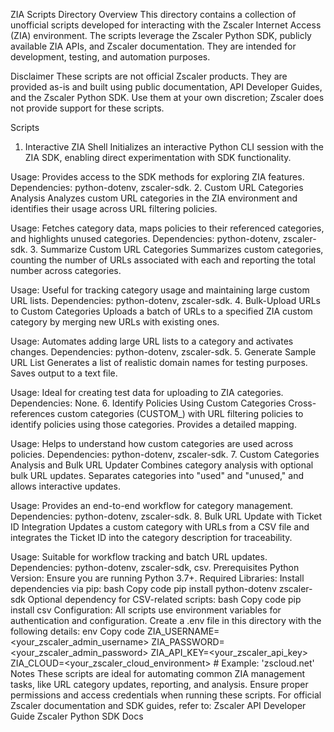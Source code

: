 ZIA Scripts Directory
Overview
This directory contains a collection of unofficial scripts developed for interacting with the Zscaler Internet Access (ZIA) environment. The scripts leverage the Zscaler Python SDK, publicly available ZIA APIs, and Zscaler documentation. They are intended for development, testing, and automation purposes.

Disclaimer
These scripts are not official Zscaler products. They are provided as-is and built using public documentation, API Developer Guides, and the Zscaler Python SDK. Use them at your own discretion; Zscaler does not provide support for these scripts.

Scripts
1. Interactive ZIA Shell
Initializes an interactive Python CLI session with the ZIA SDK, enabling direct experimentation with SDK functionality.

Usage: Provides access to the SDK methods for exploring ZIA features.
Dependencies: python-dotenv, zscaler-sdk.
2. Custom URL Categories Analysis
Analyzes custom URL categories in the ZIA environment and identifies their usage across URL filtering policies.

Usage: Fetches category data, maps policies to their referenced categories, and highlights unused categories.
Dependencies: python-dotenv, zscaler-sdk.
3. Summarize Custom URL Categories
Summarizes custom categories, counting the number of URLs associated with each and reporting the total number across categories.

Usage: Useful for tracking category usage and maintaining large custom URL lists.
Dependencies: python-dotenv, zscaler-sdk.
4. Bulk-Upload URLs to Custom Categories
Uploads a batch of URLs to a specified ZIA custom category by merging new URLs with existing ones.

Usage: Automates adding large URL lists to a category and activates changes.
Dependencies: python-dotenv, zscaler-sdk.
5. Generate Sample URL List
Generates a list of realistic domain names for testing purposes. Saves output to a text file.

Usage: Ideal for creating test data for uploading to ZIA categories.
Dependencies: None.
6. Identify Policies Using Custom Categories
Cross-references custom categories (CUSTOM_) with URL filtering policies to identify policies using those categories. Provides a detailed mapping.

Usage: Helps to understand how custom categories are used across policies.
Dependencies: python-dotenv, zscaler-sdk.
7. Custom Categories Analysis and Bulk URL Updater
Combines category analysis with optional bulk URL updates. Separates categories into "used" and "unused," and allows interactive updates.

Usage: Provides an end-to-end workflow for category management.
Dependencies: python-dotenv, zscaler-sdk.
8. Bulk URL Update with Ticket ID Integration
Updates a custom category with URLs from a CSV file and integrates the Ticket ID into the category description for traceability.

Usage: Suitable for workflow tracking and batch URL updates.
Dependencies: python-dotenv, zscaler-sdk, csv.
Prerequisites
Python Version: Ensure you are running Python 3.7+.
Required Libraries: Install dependencies via pip:
bash
Copy code
pip install python-dotenv zscaler-sdk
Optional dependency for CSV-related scripts:
bash
Copy code
pip install csv
Configuration: All scripts use environment variables for authentication and configuration. Create a .env file in this directory with the following details:
env
Copy code
ZIA_USERNAME=<your_zscaler_admin_username>
ZIA_PASSWORD=<your_zscaler_admin_password>
ZIA_API_KEY=<your_zscaler_api_key>
ZIA_CLOUD=<your_zscaler_cloud_environment> # Example: 'zscloud.net'
Notes
These scripts are ideal for automating common ZIA management tasks, like URL category updates, reporting, and analysis.
Ensure proper permissions and access credentials when running these scripts.
For official Zscaler documentation and SDK guides, refer to:
Zscaler API Developer Guide
Zscaler Python SDK Docs
